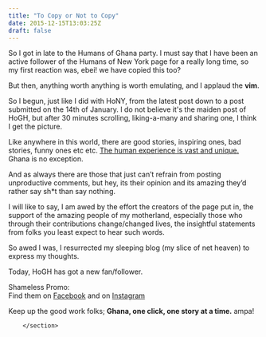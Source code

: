 ```yaml
---
title: "To Copy or Not to Copy"
date: 2015-12-15T13:03:25Z
draft: false
---
```


<section class="post-content">
            <p>So I got in late to the Humans of Ghana party. I must say that I have been an active follower of the Humans of New York page for a really long time, so my first reaction was, ebei! we have copied this too?</p>
<p>But then, anything worth anything is worth emulating, and I applaud the <strong>vim</strong>.</p>
<p>So I begun, just like I did with HoNY, from the latest post down to a post submitted on the 14th of January. I do not believe it's the maiden post of HoGH, but after 30 minutes scrolling, liking-a-many and sharing one, I think I get the picture.</p>
<p>Like anywhere in this world, there are good stories, inspiring ones, bad stories, funny ones etc etc. <a href="http://jeanhuit.github.io/to-each-his-own/">The human experience is vast and unique.</a>  Ghana is no exception.</p>
<p>And as always there are those that just can’t refrain from posting  unproductive comments, but hey, its their opinion and its amazing they’d rather say sh*t than say nothing.</p>
<p>I will like to say, I am awed by the effort the creators of the page  put in, the support of the amazing people of my motherland, especially those who through their contributions change/changed lives, the insightful statements from folks you least expect to hear such words.</p>
<p>So awed I was, I resurrected my sleeping blog (my slice of net heaven) to express my thoughts.</p>
<p>Today, HoGH has got a new fan/follower.</p>
<p>Shameless Promo:<br>
Find them on <a href="https://www.facebook.com/humansofghanaofficial/?fref=photo">Facebook</a> and on <a href="http://www.instagram.com/humansofgh">Instagram</a></p>
<p>Keep up the good work folks; <strong>Ghana, one click, one story at a time.</strong> ampa!</p>

        </section>